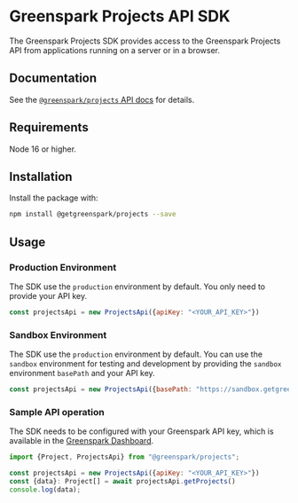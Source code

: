 # Greenspark Projects API SDK
The Greenspark Projects SDK provides access to the Greenspark Projects API from
applications running on a server or in a browser.

## Documentation
See the [`@greenspark/projects` API docs](https://greenspark.readme.io/reference/introduction) for details.

## Requirements

Node 16 or higher.

## Installation

Install the package with:

```sh
npm install @getgreenspark/projects --save
```

## Usage

### Production Environment
The SDK use the `production` environment by default. You only need to provide your API key.
```js
const projectsApi = new ProjectsApi({apiKey: "<YOUR_API_KEY>"})
```

### Sandbox Environment
The SDK use the `production` environment by default. You can use the `sandbox` environment for testing and development by providing the `sandbox` environment `basePath` and your API key.
```js
const projectsApi = new ProjectsApi({basePath: "https://sandbox.getgreenspark.com", apiKey: "<YOUR_API_KEY>"})
```

### Sample API operation

The SDK needs to be configured with your Greenspark API key, which is
available in the [Greenspark Dashboard](https://app.getgreenspark.com/account).

```js
import {Project, ProjectsApi} from "@greenspark/projects";

const projectsApi = new ProjectsApi({apiKey: "<YOUR_API_KEY>"})
const {data}: Project[] = await projectsApi.getProjects()
console.log(data);
```
